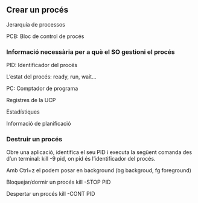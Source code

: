 ## Crear un procés

Jerarquia de processos

PCB: Bloc de control de procés
### Informació necessària per a què el SO gestioni el procés
PID: Identificador del procés

L’estat del procés:  ready, run, wait...

PC: Comptador de programa

Registres de la UCP

Estadístiques

Informació de planificació

### Destruir un procés

Obre una aplicació, identifica el seu PID i executa la següent comanda des d’un terminal: kill -9 pid, on pid és l’identificador del procés.

Amb Ctrl+z el podem posar en background (bg backgroud, fg foreground)

Bloquejar/dormir un procés kill -STOP PID

Despertar un procés kill -CONT PID
